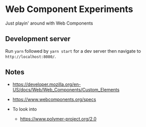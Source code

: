 # Web Component Experiments
Just playin' around with Web Components

## Development server
Run `yarn` followed by `yarn start` for a dev server then navigate to `http://localhost:8080/`.

## Notes
* https://developer.mozilla.org/en-US/docs/Web/Web_Components/Custom_Elements
* https://www.webcomponents.org/specs

* To look into
  * https://www.polymer-project.org/2.0 